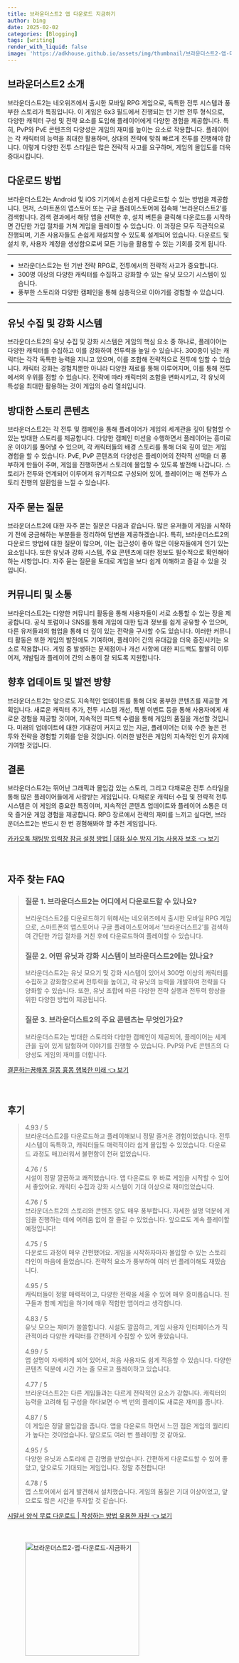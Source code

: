 ```yaml
---
title: 브라운더스트2 앱 다운로드 지금하기
author: bing
date: 2025-02-02
categories: [Blogging]
tags: [writing]
render_with_liquid: false
image: 'https://adkhouse.github.io/assets/img/thumbnail/브라운더스트2-앱-다운로드-지금하기.webp'
---
```



<h2 id='브라운더스트2_소개'>브라운더스트2 소개</h2>

<p>브라운더스트2는 네오위즈에서 출시한 모바일 RPG 게임으로, 독특한 전투 시스템과 풍부한 스토리가 특징입니다. 이 게임은 6x3 필드에서 진행되는 턴 기반 전투 형식으로, 다양한 캐릭터 구성 및 전략 요소를 도입해 플레이어에게 다양한 경험을 제공합니다. 특히, PvP와 PvE 콘텐츠의 다양성은 게임의 재미를 높이는 요소로 작용합니다. 플레이어는 각 캐릭터의 능력을 최대한 활용하며, 상대의 전략에 맞춰 빠르게 전투를 진행해야 합니다. 이렇게 다양한 전투 스타일은 많은 전략적 사고를 요구하며, 게임의 몰입도를 더욱 증대시킵니다.</p>

<h2 id='다운로드_방법'>다운로드 방법</h2>

<p>브라운더스트2는 Android 및 iOS 기기에서 손쉽게 다운로드할 수 있는 방법을 제공합니다. 먼저, 스마트폰의 앱스토어 또는 구글 플레이스토어에 접속해 '브라운더스트2'를 검색합니다. 검색 결과에서 해당 앱을 선택한 후, 설치 버튼을 클릭해 다운로드를 시작하면 간단한 가입 절차를 거쳐 게임을 플레이할 수 있습니다. 이 과정은 모두 직관적으로 진행되며, 기존 사용자들도 손쉽게 재설치할 수 있도록 설계되어 있습니다. 다운로드 및 설치 후, 사용자 계정을 생성함으로써 모든 기능을 활용할 수 있는 기회를 갖게 됩니다.</p>

<hr />

<ul>
    <li>브라운더스트2는 턴 기반 전략 RPG로, 전투에서의 전략적 사고가 중요합니다.</li>
    <li>300명 이상의 다양한 캐릭터를 수집하고 강화할 수 있는 유닛 모으기 시스템이 있습니다.</li>
    <li>풍부한 스토리와 다양한 캠페인을 통해 심층적으로 이야기를 경험할 수 있습니다.</li>
</ul>

<hr />

<h2 id='유닛_수집_및_강화'>유닛 수집 및 강화 시스템</h2>

<p>브라운더스트2의 유닛 수집 및 강화 시스템은 게임의 핵심 요소 중 하나로, 플레이어는 다양한 캐릭터를 수집하고 이를 강화하여 전투력을 높일 수 있습니다. 300종이 넘는 캐릭터는 각각 독특한 능력을 지니고 있으며, 이를 조합해 전략적으로 전투에 임할 수 있습니다. 캐릭터 강화는 경험치뿐만 아니라 다양한 재료를 통해 이루어지며, 이를 통해 전투에서의 우위를 점할 수 있습니다. 전략에 따라 캐릭터의 조합을 변화시키고, 각 유닛의 특성을 최대한 활용하는 것이 게임의 승리 열쇠입니다.</p>

<h2 id='스토리_콘텐츠'>방대한 스토리 콘텐츠</h2>

<p>브라운더스트2는 각 전투 및 캠페인을 통해 플레이어가 게임의 세계관을 깊이 탐험할 수 있는 방대한 스토리를 제공합니다. 다양한 캠페인 미션을 수행하면서 플레이어는 흥미로운 이야기를 풀어낼 수 있으며, 각 캐릭터들의 배경 스토리를 통해 더욱 깊이 있는 게임 경험을 할 수 있습니다. PvE, PvP 콘텐츠의 다양성은 플레이어의 전략적 선택을 더 풍부하게 만들어 주며, 게임을 진행하면서 스토리에 몰입할 수 있도록 발전해 나갑니다. 스토리가 전투와 연계되어 이루어져 유기적으로 구성되어 있어, 플레이어는 매 전투가 스토리 진행의 일환임을 느낄 수 있습니다.</p>

<h2 id='자주_묻는_질문'>자주 묻는 질문</h2>

<p>브라운더스트2에 대한 자주 묻는 질문은 다음과 같습니다. 많은 유저들이 게임을 시작하기 전에 궁금해하는 부분들을 정리하여 답변을 제공하겠습니다. 특히, 브라운더스트2의 다운로드 방법에 대한 질문이 많으며, 이는 접근성이 좋아 많은 이용자들에게 인기 있는 요소입니다. 또한 유닛과 강화 시스템, 주요 콘텐츠에 대한 정보도 필수적으로 확인해야 하는 사항입니다. 자주 묻는 질문을 토대로 게임을 보다 쉽게 이해하고 즐길 수 있을 것입니다.</p>

<h2 id='커뮤니티_및_소통'>커뮤니티 및 소통</h2>

<p>브라운더스트2는 다양한 커뮤니티 활동을 통해 사용자들이 서로 소통할 수 있는 장을 제공합니다. 공식 포럼이나 SNS를 통해 게임에 대한 팁과 정보를 쉽게 공유할 수 있으며, 다른 유저들과의 협업을 통해 더 깊이 있는 전략을 구사할 수도 있습니다. 이러한 커뮤니티 활동은 또한 게임의 발전에도 기여하며, 플레이어 간의 유대감을 더욱 증진시키는 요소로 작용합니다. 게임 중 발생하는 문제점이나 개선 사항에 대한 피드백도 활발히 이루어져, 개발팀과 플레이어 간의 소통이 잘 되도록 지원합니다.</p>

<h2 id='향후_업데이트'>향후 업데이트 및 발전 방향</h2>

<p>브라운더스트2는 앞으로도 지속적인 업데이트를 통해 더욱 풍부한 콘텐츠를 제공할 계획입니다. 새로운 캐릭터 추가, 전투 시스템 개선, 특별 이벤트 등을 통해 사용자에게 새로운 경험을 제공할 것이며, 지속적인 피드백 수렴을 통해 게임의 품질을 개선할 것입니다. 미래의 업데이트에 대한 기대감이 커지고 있는 지금, 플레이어는 더욱 수준 높은 전투와 전략을 경험할 기회를 얻을 것입니다. 이러한 발전은 게임의 지속적인 인기 유지에 기여할 것입니다.</p>

<h2 id='결론'>결론</h2>

<p>브라운더스트2는 뛰어난 그래픽과 몰입감 있는 스토리, 그리고 다채로운 전투 스타일을 통해 많은 플레이어들에게 사랑받는 게임입니다. 다채로운 캐릭터 수집 및 전략적 전투 시스템은 이 게임의 중요한 특징이며, 지속적인 콘텐츠 업데이트와 플레이어 소통은 더욱 즐거운 게임 경험을 제공합니다. RPG 장르에서 전략의 재미를 느끼고 싶다면, 브라운더스트2는 반드시 한 번 경험해봐야 할 추천 게임입니다.</p>


<p><a class="click-button" title="카카오톡 채팅방 입력창 잠금 설정 방법 | 대화 실수 방지 기능 사용자 보호" href="https://adkhouse.github.io/posts/%EC%B9%B4%EC%B9%B4%EC%98%A4%ED%86%A1-%EC%B1%84%ED%8C%85%EB%B0%A9-%EC%9E%85%EB%A0%A5%EC%B0%BD-%EC%9E%A0%EA%B8%88-%EC%84%A4%EC%A0%95-%EB%B0%A9%EB%B2%95-%EB%8C%80%ED%99%94-%EC%8B%A4%EC%88%98-%EB%B0%A9%EC%A7%80-%EA%B8%B0%EB%8A%A5-%EC%82%AC%EC%9A%A9%EC%9E%90-%EB%B3%B4%ED%98%B8/" rel="dofollow">카카오톡 채팅방 입력창 잠금 설정 방법 | 대화 실수 방지 기능 사용자 보호 👈 보기</a></p><br>
<h2 id='자주_찾는_FAQ'>자주 찾는 FAQ</h2>
<div itemscope="" itemtype="https://schema.org/FAQPage"> 
<blockquote> 
<div itemscope="" itemprop="mainEntity" itemtype="https://schema.org/Question"> 
<h3 itemprop="name">질문 1. 브라운더스트2는 어디에서 다운로드할 수 있나요?</h3> 
<div itemscope="" itemprop="acceptedAnswer" itemtype="https://schema.org/Answer"> 
<span itemprop="text"> 
<p>브라운더스트2를 다운로드하기 위해서는 네오위즈에서 출시한 모바일 RPG 게임으로, 스마트폰의 앱스토어나 구글 플레이스토어에서 '브라운더스트2'를 검색하여 간단한 가입 절차를 거친 후에 다운로드하여 플레이할 수 있습니다.</p> 
</span> 
</div> 
</div> 
<div itemscope="" itemprop="mainEntity" itemtype="https://schema.org/Question"> 
<h3 itemprop="name">질문 2. 어떤 유닛과 강화 시스템이 브라운더스트2에는 있나요?</h3> 
<div itemscope="" itemprop="acceptedAnswer" itemtype="https://schema.org/Answer"> 
<span itemprop="text"> 
<p>브라운더스트2는 유닛 모으기 및 강화 시스템이 있어서 300명 이상의 캐릭터를 수집하고 강화함으로써 전투력을 높이고, 각 유닛의 능력을 개발하여 전략을 다양화할 수 있습니다. 또한, 유닛 조합에 따른 다양한 전략 실행과 전투력 향상을 위한 다양한 방법이 제공됩니다.</p> 
</span> 
</div> 
</div> 
<div itemscope="" itemprop="mainEntity" itemtype="https://schema.org/Question"> 
<h3 itemprop="name">질문 3. 브라운더스트2의 주요 콘텐츠는 무엇인가요?</h3> 
<div itemscope="" itemprop="acceptedAnswer" itemtype="https://schema.org/Answer"> 
<span itemprop="text"> 
<p>브라운더스트2는 방대한 스토리와 다양한 캠페인이 제공되어, 플레이어는 세계관을 깊이 있게 탐험하며 이야기를 진행할 수 있습니다. PvP와 PvE 콘텐츠의 다양성도 게임의 재미를 더합니다.</p> 
</span> 
</div> 
</div> 
</blockquote> 
</div>
<p><a class="click-button" title="결혼하는꿈해몽 길몽 흉몽 행복한 미래" href="https://adkhouse.github.io/posts/%EA%B2%B0%ED%98%BC%ED%95%98%EB%8A%94%EA%BF%88%ED%95%B4%EB%AA%BD-%EA%B8%B8%EB%AA%BD-%ED%9D%89%EB%AA%BD-%ED%96%89%EB%B3%B5%ED%95%9C-%EB%AF%B8%EB%9E%98/" rel="dofollow">결혼하는꿈해몽 길몽 흉몽 행복한 미래 👈 보기</a></p><br>
<h2 id='후기'>후기</h2>
<div itemscope itemtype="https://schema.org/Product">
  <blockquote>
  <div itemprop="review" itemscope itemtype="https://schema.org/Review">
      <div itemprop="reviewRating" itemscope itemtype="https://schema.org/Rating"> <span itemprop="ratingValue">4.93</span> / <span itemprop="bestRating">5</span> </div>
      <span itemprop="reviewBody">브라운더스트2를 다운로드하고 플레이해보니 정말 즐거운 경험이었습니다. 전투 시스템이 독특하고, 캐릭터들도 매력적이라 쉽게 몰입할 수 있었습니다. 다운로드 과정도 매끄러워서 불편함이 전혀 없었습니다.</span>
  </div>
  <br>
  <div itemprop="review" itemscope itemtype="https://schema.org/Review">
      <div itemprop="reviewRating" itemscope itemtype="https://schema.org/Rating"> <span itemprop="ratingValue">4.76</span> / <span itemprop="bestRating">5</span> </div>
      <span itemprop="reviewBody">시설이 정말 깔끔하고 쾌적했습니다. 앱 다운로드 후 바로 게임을 시작할 수 있어서 좋았어요. 캐릭터 수집과 강화 시스템이 기대 이상으로 재미있었습니다.</span>
  </div>
  <br>
  <div itemprop="review" itemscope itemtype="https://schema.org/Review">
      <div itemprop="reviewRating" itemscope itemtype="https://schema.org/Rating"> <span itemprop="ratingValue">4.76</span> / <span itemprop="bestRating">5</span> </div>
      <span itemprop="reviewBody">브라운더스트2의 스토리와 콘텐츠 양도 매우 풍부합니다. 자세한 설명 덕분에 게임을 진행하는 데에 어려움 없이 잘 즐길 수 있었습니다. 앞으로도 계속 플레이할 예정입니다!</span>
  </div>
  <br>
  <div itemprop="review" itemscope itemtype="https://schema.org/Review">
      <div itemprop="reviewRating" itemscope itemtype="https://schema.org/Rating"> <span itemprop="ratingValue">4.75</span> / <span itemprop="bestRating">5</span> </div>
      <span itemprop="reviewBody">다운로드 과정이 매우 간편했어요. 게임을 시작하자마자 몰입할 수 있는 스토리라인이 마음에 들었습니다. 전략적 요소가 풍부하여 여러 번 플레이해도 재밌습니다.</span>
  </div>
  <br>
  <div itemprop="review" itemscope itemtype="https://schema.org/Review">
      <div itemprop="reviewRating" itemscope itemtype="https://schema.org/Rating"> <span itemprop="ratingValue">4.95</span> / <span itemprop="bestRating">5</span> </div>
      <span itemprop="reviewBody">캐릭터들이 정말 매력적이고, 다양한 전략을 세울 수 있어 매우 흥미롭습니다. 친구들과 함께 게임을 하기에 매우 적합한 앱이라고 생각합니다.</span>
  </div>
  <br>
  <div itemprop="review" itemscope itemtype="https://schema.org/Review">
      <div itemprop="reviewRating" itemscope itemtype="https://schema.org/Rating"> <span itemprop="ratingValue">4.83</span> / <span itemprop="bestRating">5</span> </div>
      <span itemprop="reviewBody">유닛 모으는 재미가 쏠쏠합니다. 시설도 깔끔하고, 게임 사용자 인터페이스가 직관적이라 다양한 캐릭터를 간편하게 수집할 수 있어 좋았습니다.</span>
  </div>
  <br>
  <div itemprop="review" itemscope itemtype="https://schema.org/Review">
      <div itemprop="reviewRating" itemscope itemtype="https://schema.org/Rating"> <span itemprop="ratingValue">4.99</span> / <span itemprop="bestRating">5</span> </div>
      <span itemprop="reviewBody">앱 설명이 자세하게 되어 있어서, 처음 사용자도 쉽게 적응할 수 있습니다. 다양한 콘텐츠 덕분에 시간 가는 줄 모르고 플레이하고 있습니다.</span>
  </div>
  <br>
  <div itemprop="review" itemscope itemtype="https://schema.org/Review">
      <div itemprop="reviewRating" itemscope itemtype="https://schema.org/Rating"> <span itemprop="ratingValue">4.77</span> / <span itemprop="bestRating">5</span> </div>
      <span itemprop="reviewBody">브라운더스트2는 다른 게임들과는 다르게 전략적인 요소가 강합니다. 캐릭터의 능력을 고려해 팀 구성을 하다보면 수 백 번의 플레이도 새로운 재미를 줍니다.</span>
  </div>
  <br>
  <div itemprop="review" itemscope itemtype="https://schema.org/Review">
      <div itemprop="reviewRating" itemscope itemtype="https://schema.org/Rating"> <span itemprop="ratingValue">4.87</span> / <span itemprop="bestRating">5</span> </div>
      <span itemprop="reviewBody">이 게임은 정말 몰입감을 줍니다. 앱을 다운로드 하면서 느낀 점은 게임의 퀄리티가 높다는 것이었습니다. 앞으로도 여러 번 플레이할 것 같아요.</span>
  </div>
  <br>
  <div itemprop="review" itemscope itemtype="https://schema.org/Review">
      <div itemprop="reviewRating" itemscope itemtype="https://schema.org/Rating"> <span itemprop="ratingValue">4.95</span> / <span itemprop="bestRating">5</span> </div>
      <span itemprop="reviewBody">다양한 유닛과 스토리에 큰 감명을 받았습니다. 간편하게 다운로드할 수 있어 좋았고, 앞으로도 기대되는 게임입니다. 정말 추천합니다!</span>
  </div>
  <br>
  <div itemprop="review" itemscope itemtype="https://schema.org/Review">
      <div itemprop="reviewRating" itemscope itemtype="https://schema.org/Rating"> <span itemprop="ratingValue">4.78</span> / <span itemprop="bestRating">5</span> </div>
      <span itemprop="reviewBody">앱 스토어에서 쉽게 발견해서 설치했습니다. 게임의 품질은 기대 이상이었고, 앞으로도 많은 시간을 투자할 것 같습니다.</span>
  </div>
  </blockquote>
</div>
<p><a class="click-button" title="시말서 양식 무료 다운로드 | 작성하는 방법 유용한 자원" href="https://adkhouse.github.io/posts/%EC%8B%9C%EB%A7%90%EC%84%9C-%EC%96%91%EC%8B%9D-%EB%AC%B4%EB%A3%8C-%EB%8B%A4%EC%9A%B4%EB%A1%9C%EB%93%9C-%EC%9E%91%EC%84%B1%ED%95%98%EB%8A%94-%EB%B0%A9%EB%B2%95-%EC%9C%A0%EC%9A%A9%ED%95%9C-%EC%9E%90%EC%9B%90/" rel="dofollow">시말서 양식 무료 다운로드 | 작성하는 방법 유용한 자원 👈 보기</a></p><br>
<figure class="image"><img src="https://adkhouse.github.io/assets/img/thumbnail/브라운더스트2-앱-다운로드-지금하기.webp" alt="브라운더스트2-앱-다운로드-지금하기" width="256" height="256"></figure>
